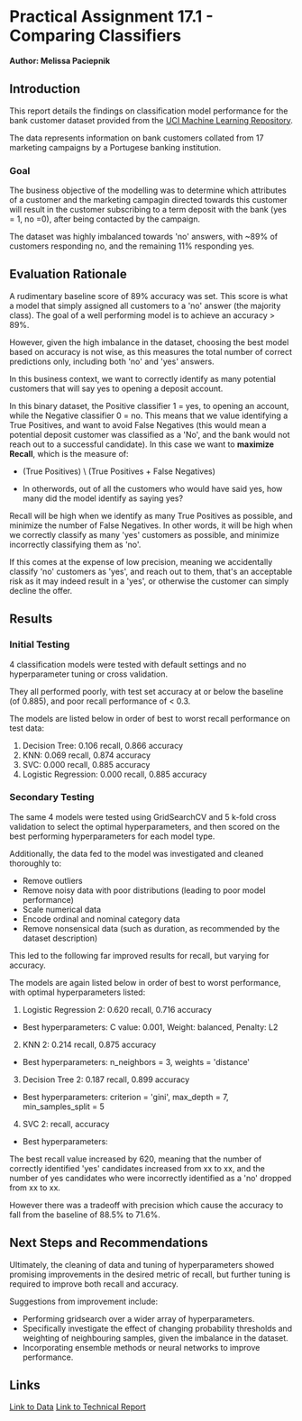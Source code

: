 # Practical Assignment 17.1 - Comparing Classifiers

**Author: Melissa Paciepnik**

## Introduction
This report details the findings on classification model performance for the bank customer dataset provided from the [UCI Machine Learning Repository](https://archive.ics.uci.edu/ml/datasets/bank+marketing).  

The data represents information on bank customers collated from 17 marketing campaigns by a Portugese banking institution.

### Goal
The business objective of the modelling was to determine which attributes of a customer and the marketing campagin directed towards this customer will result in the customer subscribing to a term deposit with the bank (yes = 1, no =0), after being contacted by the campaign.

The dataset was highly imbalanced towards 'no' answers, with ~89% of customers responding no, and the remaining 11% responding yes.

## Evaluation Rationale
A rudimentary baseline score of 89% accuracy was set.  This score is what a model that simply assigned all customers to a 'no' answer (the majority class). The goal of a well performing model is to achieve an accuracy > 89%.

However, given the high imbalance in the dataset, choosing the best model based on accuracy is not wise, as this measures the total number of correct predictions only, including both 'no' and 'yes' answers.  

In this business context, we want to correctly identify as many potential customers that will say yes to opening a deposit account.

In this binary dataset, the Positive classifier 1 = yes, to opening an account, while the Negative classifier 0 = no.  This means that we value identifying a True Positives, and want to avoid False Negatives (this would mean a potential deposit customer was classified as a 'No', and the bank would not reach out to a successful candidate).  In this case we want to **maximize Recall**, which is the measure of:

- (True Positives) \ (True Positives + False Negatives)

- In otherwords, out of all the customers who would have said yes, how many did the model identify as saying yes?

Recall will be high when we identify as many True Positives as possible, and minimize the number of False Negatives.  In other words, it will be high when we correctly classify as many 'yes' customers as possible, and minimize incorrectly classifying them as 'no'.

If this comes at the expense of low precision, meaning we accidentally classify 'no' customers as 'yes', and reach out to them, that's an acceptable risk as it may indeed result in a 'yes', or otherwise the customer can simply decline the offer.


## Results
### Initial Testing
4 classification models were tested with default settings and no hyperparameter tuning or cross validation. 

They all performed poorly, with test set accuracy at or below the baseline (of 0.885), and poor recall performance of < 0.3.

The models are listed below in order of best to worst recall performance on test data:
1. Decision Tree: 0.106 recall, 0.866 accuracy
2. KNN: 0.069 recall, 0.874 accuracy
3. SVC: 0.000 recall, 0.885 accuracy
4. Logistic Regression: 0.000 recall, 0.885 accuracy

### Secondary Testing
The same 4 models were tested using GridSearchCV and 5 k-fold cross validation to select the optimal hyperparameters, and then scored on the best performing hyperparameters for each model type.

Additionally, the data fed to the model was investigated and cleaned thoroughly to:
- Remove outliers
- Remove noisy data with poor distributions (leading to poor model performance)
- Scale numerical data
- Encode ordinal and nominal category data
- Remove nonsensical data (such as duration, as recommended by the dataset description)

This led to the following far improved results for recall, but varying for accuracy.

The models are again listed below in order of best to worst performance, with optimal hyperparameters listed:

1. Logistic Regression 2: 0.620 recall, 0.716 accuracy
- Best hyperparameters: C value: 0.001, Weight: balanced, Penalty: L2

2. KNN 2: 0.214 recall, 0.875 accuracy
- Best hyperparameters: n_neighbors = 3, weights = 'distance'

3. Decision Tree 2: 0.187 recall, 0.899 accuracy
- Best hyperparameters: criterion = 'gini', max_depth = 7, min_samples_split = 5

4. SVC 2: recall, accuracy
- Best hyperparameters: 


The best recall value increased by 620, meaning that the number of correctly identified 'yes' candidates increased from xx to xx, and the number of yes candidates who were incorrectly identified as a 'no' dropped from xx to xx.

However there was a tradeoff with precision which cause the accuracy to fall from the baseline of 88.5% to 71.6%.

## Next Steps and Recommendations
Ultimately, the cleaning of data and tuning of hyperparameters showed promising improvements in the desired metric of recall, but further tuning is required to improve both recall and accuracy.

Suggestions from improvement include:
- Performing gridsearch over a wider array of hyperparameters.
- Specifically investigate the effect of changing probability thresholds and weighting of neighbouring samples, given the imbalance in the dataset.
- Incorporating ensemble methods or neural networks to improve performance.

## Links
[Link to Data]()
[Link to Technical Report]()
